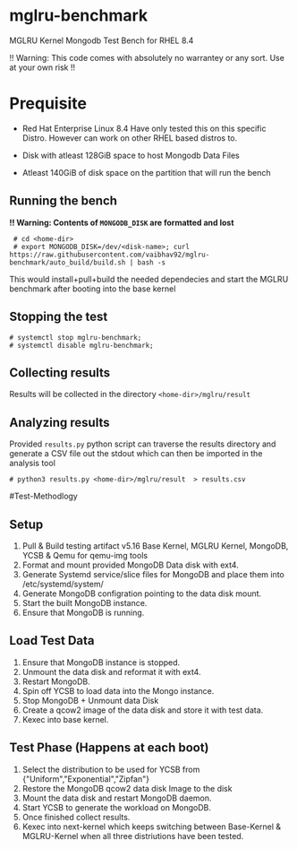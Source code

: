 # mglru-benchmark
MGLRU Kernel Mongodb Test Bench for RHEL 8.4

!! Warning: This code comes with absolutely no warrantey or any sort. Use at your own risk !!

# Prequisite
* Red Hat Enterprise Linux 8.4 
  Have only tested this on this specific Distro. However can work on other RHEL based distros to.

* Disk with atleast 128GiB space to host Mongodb Data Files 
* Atleast 140GiB of disk space on the partition that will run the bench

## Running the bench
**!! Warning: Contents of `MONGODB_DISK` are formatted and lost**

```
 # cd <home-dir>
 # export MONGODB_DISK=/dev/<disk-name>; curl https://raw.githubusercontent.com/vaibhav92/mglru-benchmark/auto_build/build.sh | bash -s 
```
This would install+pull+build the needed dependecies and start the MGLRU benchmark after booting into the base kernel

## Stopping the test
```
# systemctl stop mglru-benchmark; 
# systemctl disable mglru-benchmark;
```

## Collecting results
Results will be collected in the directory `<home-dir>/mglru/result`

## Analyzing results
Provided `results.py` python script can traverse the results directory and generate a CSV file out the stdout which can then be imported in the analysis tool

```
# python3 results.py <home-dir>/mglru/result  > results.csv
```
  
#Test-Methodlogy


Setup
-----
1. Pull & Build testing artifact v5.16 Base Kernel, MGLRU Kernel,
   MongoDB, YCSB & Qemu for qemu-img tools
2. Format and mount provided MongoDB Data disk with ext4.
3. Generate Systemd service/slice files for MongoDB and place them into /etc/systemd/system/
4. Generate MongoDB configration pointing to the data disk mount.
5. Start the built MongoDB instance.
6. Ensure that MongoDB is running.
   
Load Test Data
---------------
1. Ensure that MongoDB instance is stopped.
2. Unmount the data disk and reformat it with ext4.
3. Restart MongoDB.
4. Spin off YCSB to load data into the Mongo instance.
5. Stop MongoDB + Unmount data Disk
6. Create a qcow2 image of the data disk and store it with test data.
7. Kexec into base kernel.

Test Phase (Happens at each boot)
---------------------------------
1. Select the distribution to be used for YCSB from
   {"Uniform","Exponential","Zipfan"}
2. Restore the MongoDB qcow2 data disk Image to the disk
3. Mount the data disk and restart MongoDB daemon.
4. Start YCSB to generate the workload on MongoDB.
5. Once finished collect results.
6. Kexec into next-kernel which keeps switching between Base-Kernel &
   MGLRU-Kernel when all three distriutions have been tested.


